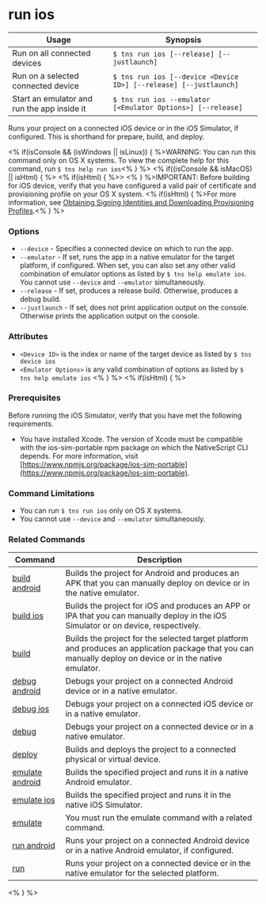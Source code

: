 run ios
==========

Usage | Synopsis
---|---
Run on all connected devices | `$ tns run ios [--release] [--justlaunch]`
Run on a selected connected device | `$ tns run ios [--device <Device ID>] [--release] [--justlaunch]`
Start an emulator and run the app inside it | `$ tns run ios --emulator [<Emulator Options>] [--release]`

Runs your project on a connected iOS device or in the iOS Simulator, if configured. This is shorthand for prepare, build, and deploy.

<% if(isConsole && (isWindows || isLinux)) { %>WARNING: You can run this command only on OS X systems. To view the complete help for this command, run `$ tns help run ios`<% } %> 
<% if((isConsole && isMacOS) || isHtml) { %> 
<% if(isHtml) { %>> <% } %>IMPORTANT: Before building for iOS device, verify that you have configured a valid pair of certificate and provisioning profile on your OS X system. <% if(isHtml) { %>For more information, see [Obtaining Signing Identities and Downloading Provisioning Profiles](https://developer.apple.com/library/mac/recipes/xcode_help-accounts_preferences/articles/obtain_certificates_and_provisioning_profiles.html).<% } %>

### Options
* `--device` - Specifies a connected device on which to run the app. 
* `--emulator` - If set, runs the app in a native emulator for the target platform, if configured. When set, you can also set any other valid combination of emulator options as listed by `$ tns help emulate ios`. You cannot use `--device` and `--emulator` simultaneously.
* `--release` - If set, produces a release build. Otherwise, produces a debug build.
* `--justlaunch` - If set, does not print application output on the console. Otherwise prints the application output on the console.

### Attributes
* `<Device ID>` is the index or name of the target device as listed by `$ tns device ios` 
* `<Emulator Options>` is any valid combination of options as listed by `$ tns help emulate ios`
<% } %>
<% if(isHtml) { %> 
### Prerequisites
Before running the iOS Simulator, verify that you have met the following requirements.
* You have installed Xcode. The version of Xcode must be compatible with the ios-sim-portable npm package on which the  NativeScript CLI depends. For more information, visit [https://www.npmjs.org/package/ios-sim-portable](https://www.npmjs.org/package/ios-sim-portable).

### Command Limitations

* You can run `$ tns run ios` only on OS X systems.
* You cannot use `--device` and `--emulator` simultaneously.

### Related Commands

Command | Description
----------|----------
[build android](build-android.html) | Builds the project for Android and produces an APK that you can manually deploy on device or in the native emulator.
[build ios](build-ios.html) | Builds the project for iOS and produces an APP or IPA that you can manually deploy in the iOS Simulator or on device, respectively.
[build](build.html) | Builds the project for the selected target platform and produces an application package that you can manually deploy on device or in the native emulator.
[debug android](debug-android.html) | Debugs your project on a connected Android device or in a native emulator.
[debug ios](debug-ios.html) | Debugs your project on a connected iOS device or in a native emulator.
[debug](debug.html) | Debugs your project on a connected device or in a native emulator.
[deploy](deploy.html) | Builds and deploys the project to a connected physical or virtual device.
[emulate android](emulate-android.html) | Builds the specified project and runs it in a native Android emulator.
[emulate ios](emulate-ios.html) | Builds the specified project and runs it in the native iOS Simulator.
[emulate](emulate.html) | You must run the emulate command with a related command.
[run android](run-android.html) | Runs your project on a connected Android device or in a native Android emulator, if configured.
[run](run.html) | Runs your project on a connected device or in the native emulator for the selected platform.
<% } %>